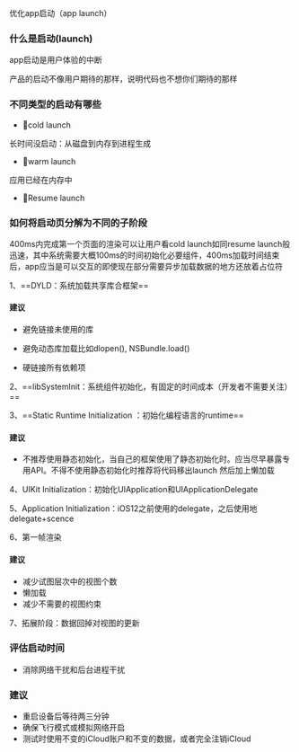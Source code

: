 优化app启动（app launch）

### 什么是启动(launch)

app启动是用户体验的中断

产品的启动不像用户期待的那样，说明代码也不想你们期待的那样

### 不同类型的启动有哪些

- 🐢cold launch

长时间没启动：从磁盘到内存到进程生成

- 🐰warm launch

应用已经在内存中

- 🐺Resume launch

### 如何将启动页分解为不同的子阶段

400ms内完成第一个页面的渲染可以让用户看cold launch如同resume launch般迅速，其中系统需要大概100ms的时间初始化必要组件，400ms加载时间结束后，app应当是可以交互的即使现在部分需要异步加载数据的地方还放着占位符

1、==DYLD：系统加载共享库合框架==

#### 建议

- 避免链接未使用的库

- 避免动态库加载比如dlopen(), NSBundle.load()

- 硬链接所有依赖项



2、==libSystemInit：系统组件初始化，有固定的时间成本（开发者不需要关注）==

3、==Static Runtime Initialization ：初始化编程语言的runtime==

#### 建议

- 不推荐使用静态初始化，当自己的框架使用了静态初始化时。应当尽早暴露专用API。不得不使用静态初始化时推荐将代码移出launch 然后加上懒加载



4、UIKit Initialization：初始化UIApplication和UIApplicationDelegate



5、Application Initialization：iOS12之前使用的delegate，之后使用地delegate+scence

6、第一帧渲染

#### 建议

- 减少试图层次中的视图个数
- 懒加载
- 减少不需要的视图约束

7、拓展阶段：数据回掉对视图的更新

### 评估启动时间

- 消除网络干扰和后台进程干扰

### 建议

- 重启设备后等待两三分钟
- 确保飞行模式或模拟网络开启
- 测试时使用不变的iCloud账户和不变的数据，或者完全注销iCloud